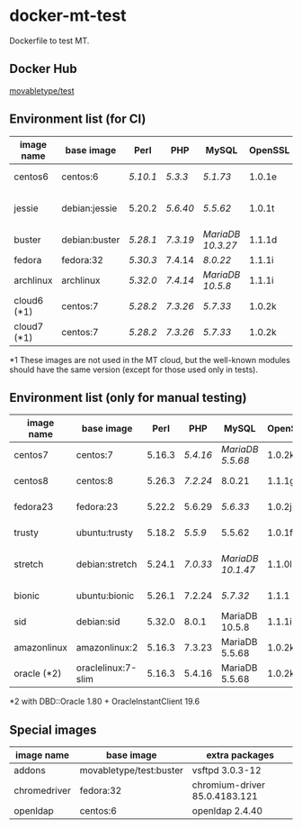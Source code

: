 # docker-mt-test
Dockerfile to test MT.

## Docker Hub

[movabletype/test](https://hub.docker.com/r/movabletype/test)

## Environment list (for CI)

|image name|base image|Perl|PHP|MySQL|OpenSSL|End of Life|
|-|-|-|-|-|-|-|
|centos6|centos:6|*5.10.1*|*5.3.3*|*5.1.73*|1.0.1e|2020-11|
|jessie|debian:jessie|5.20.2|*5.6.40*|*5.5.62*|1.0.1t|2020-06 (LTS)|
|buster|debian:buster|*5.28.1*|*7.3.19*|*MariaDB 10.3.27*|1.1.1d|2022-01|
|fedora|fedora:32|*5.30.3*|7.4.14|*8.0.22*|1.1.1i|-|
|archlinux|archlinux|*5.32.0*|*7.4.14*|*MariaDB 10.5.8*|1.1.1i|-|
|cloud6 (\*1)|centos:7|*5.28.2*|*7.3.26*|*5.7.33*|1.0.2k|-|
|cloud7 (\*1)|centos:7|*5.28.2*|*7.3.26*|*5.7.33*|1.0.2k|-|

\*1 These images are not used in the MT cloud, but the well-known modules should have the same version (except for those used only in tests).

## Environment list (only for manual testing)

|image name|base image|Perl|PHP|MySQL|OpenSSL|End of Life|
|-|-|-|-|-|-|-|
|centos7|centos:7|5.16.3|*5.4.16*|*MariaDB 5.5.68*|1.0.2k|2024-06|
|centos8|centos:8|5.26.3|*7.2.24*|8.0.21|1.1.1g|2021-12|
|fedora23|fedora:23|5.22.2|5.6.29|*5.6.33*|1.0.2j|2016-12|
|trusty|ubuntu:trusty|5.18.2|*5.5.9*|5.5.62|1.0.1f|2019-04|
|stretch|debian:stretch|5.24.1|*7.0.33*|*MariaDB 10.1.47*|1.1.0l|2022-01 (LTS)|
|bionic|ubuntu:bionic|5.26.1|7.2.24|*5.7.32*|1.1.1|2023-04|
|sid|debian:sid|5.32.0|8.0.1|MariaDB 10.5.8|1.1.1i|-|
|amazonlinux|amazonlinux:2|5.16.3|7.3.23|MariaDB 5.5.68|1.0.2k|-|
|oracle (\*2)|oraclelinux:7-slim|5.16.3|5.4.16|MariaDB 5.5.68|1.0.2k|-|

\*2 with DBD::Oracle 1.80 + OracleInstantClient 19.6

## Special images

|image name|base image|extra packages|
|-|-|-|
|addons|movabletype/test:buster|vsftpd 3.0.3-12|
|chromedriver|fedora:32|chromium-driver 85.0.4183.121|
|openldap|centos:6|openldap 2.4.40|
